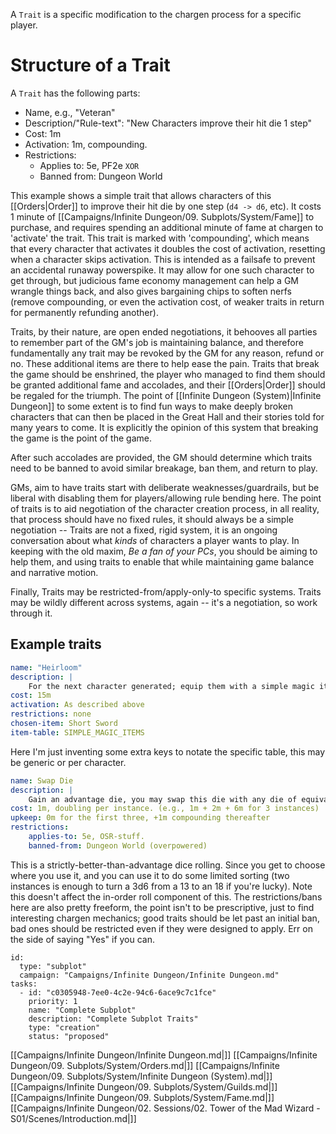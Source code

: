 A `Trait` is a specific modification to the chargen process for a specific player. 
# Structure of a Trait

A `Trait` has the following parts:

- Name, e.g., "Veteran"
- Description/"Rule-text":  "New Characters improve their hit die 1 step"
- Cost: 1m
- Activation: 1m, compounding.
- Restrictions:
	- Applies to: 5e, PF2e
		``` XOR ```
	- Banned from: Dungeon World

This example shows a simple trait that allows characters of this [[Orders|Order]] to improve their hit die by one step (`d4 -> d6`, etc).  It costs 1 minute of [[Campaigns/Infinite Dungeon/09. Subplots/System/Fame]] to purchase, and requires spending an additional minute of fame at chargen to 'activate' the trait. This trait is marked with 'compounding', which means that every character that activates it doubles the cost of activation, resetting when a character skips activation. This is intended as a failsafe to prevent an accidental runaway powerspike. It may allow for one such character to get through, but judicious fame economy management can help a GM wrangle things back, and also gives bargaining chips to soften nerfs (remove compounding, or even the activation cost, of weaker traits in return for permanently refunding another).

Traits, by their nature, are open ended negotiations, it behooves all parties to remember part of the GM's job is maintaining balance, and therefore fundamentally any trait may be revoked by the GM for any reason, refund or no. These additional items are there to help ease the pain. Traits that break the game should be enshrined, the player who managed to find them should be granted additional fame and accolades, and their [[Orders|Order]] should be regaled for the triumph. The point of [[Infinite Dungeon (System)|Infinite Dungeon]] to some extent is to find fun ways to make deeply broken characters that can then be placed in the Great Hall and their stories told for many years to come. It is explicitly the opinion of this system that breaking the game is the point of the game.

After such accolades are provided, the GM should determine which traits need to be banned to avoid similar breakage, ban them, and return to play.

GMs, aim to have traits start with deliberate weaknesses/guardrails, but be liberal with disabling them for players/allowing rule bending here. The point of traits is to aid negotiation of the character creation process, in all reality, that process should have no fixed rules, it should always be a simple negotiation -- Traits are not a fixed, rigid system, it is an ongoing conversation about what _kinds_ of characters a player wants to play. In keeping with the old maxim, _Be a fan of your PCs_, you should be aiming to help them, and using traits to enable that while maintaining game balance and narrative motion.

Finally, Traits may be restricted-from/apply-only-to specific systems. Traits may be wildly different across systems, again -- it's a negotiation, so work through it.

## Example traits

```yaml
name: "Heirloom"
description: |
	For the next character generated; equip them with a simple magic item from a table approved by your GM. When they die, there is a chance (at GM discretion) the heirloom is lost. A subsequent character of this order may recover it to recieve it's benefits and half the Fame spent to create it, they are then subject to the same condition (loss on death, etc). If the item is not lost, no fame gain to the next character, but they get the weapon. If _another character_ (PC or otherwise) gets the heirloom, they do not gain the fame, but they do gain a copy of this trait to their order if they choose. If they destroy the item, they gain the fame, and this trait cannot be activated again. If you gain your vengenance, gain invested fame times the number of successful transfers to subsequent characters (by inheritance or recovery)
cost: 15m
activation: As described above
restrictions: none
chosen-item: Short Sword
item-table: SIMPLE_MAGIC_ITEMS
```

Here I'm just inventing some extra keys to notate the specific table, this may be generic or per character.

```yaml
name: Swap Die
description: |
	Gain an advantage die, you may swap this die with any die of equivalent size during chargen _once_, you may take this trait multiple times. Each time you gain either one additional swap, or one additional die. Once a die has been swapped, it _may_ be swapped again, but you may not exceed the total number of swaps.
cost: 1m, doubling per instance. (e.g., 1m + 2m + 6m for 3 instances)
upkeep: 0m for the first three, +1m compounding thereafter
restrictions: 
	applies-to: 5e, OSR-stuff.
	banned-from: Dungeon World (overpowered)
```

This is a strictly-better-than-advantage dice rolling. Since you get to choose where you use it, and you can use it to do some limited sorting (two instances is enough to turn a 3d6 from a 13 to an 18 if you're lucky). Note this doesn't affect the in-order roll component of this. The restrictions/bans here are also pretty freeform, the point isn't to be prescriptive, just to find interesting chargen mechanics; good traits should be let past an initial ban, bad ones should be restricted even if they were designed to apply. Err on the side of saying "Yes" if you can.

```RpgManager4
id: 
  type: "subplot"
  campaign: "Campaigns/Infinite Dungeon/Infinite Dungeon.md"
tasks: 
  - id: "c0305948-7ee0-4c2e-94c6-6ace9c7c1fce"
    priority: 1
    name: "Complete Subplot"
    description: "Complete Subplot Traits"
    type: "creation"
    status: "proposed"
```

[[Campaigns/Infinite Dungeon/Infinite Dungeon.md|]]
[[Campaigns/Infinite Dungeon/09. Subplots/System/Orders.md|]]
[[Campaigns/Infinite Dungeon/09. Subplots/System/Infinite Dungeon (System).md|]]
[[Campaigns/Infinite Dungeon/09. Subplots/System/Guilds.md|]]
[[Campaigns/Infinite Dungeon/09. Subplots/System/Fame.md|]]
[[Campaigns/Infinite Dungeon/02. Sessions/02. Tower of the Mad Wizard - S01/Scenes/Introduction.md|]]